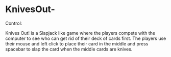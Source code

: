 # KnivesOut-

Control:

Knives Out! is a Slapjack like game where the players compete with the computer to see who can get rid of their deck of cards first. The players use their mouse and left click to place their card in the middle and press spacebar to slap the card when the middle cards are knives.

